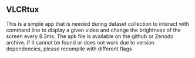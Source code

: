 ## VLCRtux

This is a simple app that is needed during dataset collection to interact with command line to display a given video and change the brightness of the screen every 8.3ms. The apk file is available on the github or Zenodo archive. If it cannot be found or does not work due to version dependencies, please recompile with different flags

